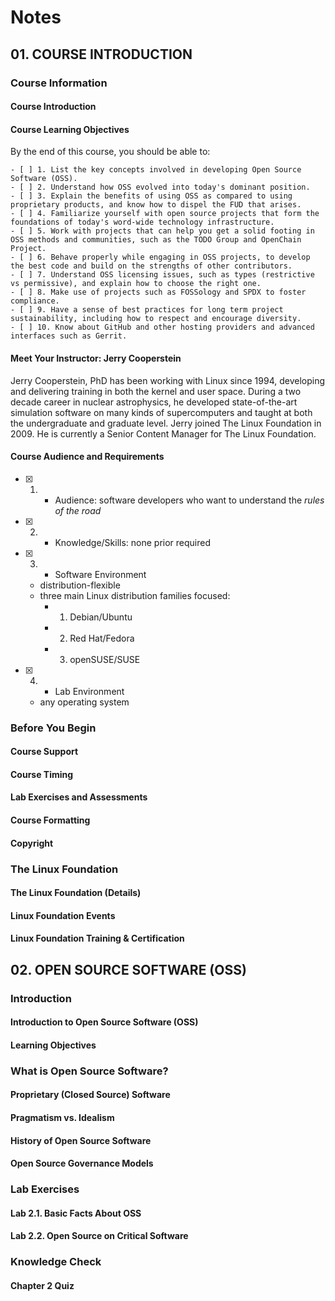 # Notes

## 01. COURSE INTRODUCTION

### Course Information

#### Course Introduction

#### Course Learning Objectives

By the end of this course, you should be able to:

    - [ ] 1. List the key concepts involved in developing Open Source Software (OSS).
    - [ ] 2. Understand how OSS evolved into today's dominant position.
    - [ ] 3. Explain the benefits of using OSS as compared to using proprietary products, and know how to dispel the FUD that arises.
    - [ ] 4. Familiarize yourself with open source projects that form the foundations of today's word-wide technology infrastructure.
    - [ ] 5. Work with projects that can help you get a solid footing in OSS methods and communities, such as the TODO Group and OpenChain Project.
    - [ ] 6. Behave properly while engaging in OSS projects, to develop the best code and build on the strengths of other contributors.
    - [ ] 7. Understand OSS licensing issues, such as types (restrictive vs permissive), and explain how to choose the right one.
    - [ ] 8. Make use of projects such as FOSSology and SPDX to foster compliance.
    - [ ] 9. Have a sense of best practices for long term project sustainability, including how to respect and encourage diversity.
    - [ ] 10. Know about GitHub and other hosting providers and advanced interfaces such as Gerrit.

#### Meet Your Instructor: Jerry Cooperstein

Jerry Cooperstein, PhD has been working with Linux since 1994, developing and delivering training in both the kernel and user space. During a two decade career in nuclear astrophysics, he developed state-of-the-art simulation software on many kinds of supercomputers and taught at both the undergraduate and graduate level. Jerry joined The Linux Foundation in 2009. He is currently a Senior Content Manager for The Linux Foundation.

#### Course Audience and Requirements

- [x] 1. - Audience: software developers who want to understand the *rules of the road*

- [x] 2. - Knowledge/Skills: none prior required

- [x] 3. - Software Environment
  - distribution-flexible
  - three main Linux distribution families focused:
    - 1. Debian/Ubuntu
    - 2. Red Hat/Fedora
    - 3. openSUSE/SUSE

- [x] 4. - Lab Environment
  - any operating system

### Before You Begin

#### Course Support

#### Course Timing

#### Lab Exercises and Assessments

#### Course Formatting

#### Copyright

### The Linux Foundation

#### The Linux Foundation (Details)

#### Linux Foundation Events

#### Linux Foundation Training & Certification

## 02. OPEN SOURCE SOFTWARE (OSS)

### Introduction

#### Introduction to Open Source Software (OSS)

#### Learning Objectives

### What is Open Source Software?

#### Proprietary (Closed Source) Software

#### Pragmatism vs. Idealism

#### History of Open Source Software

#### Open Source Governance Models

### Lab Exercises

#### Lab 2.1. Basic Facts About OSS

#### Lab 2.2. Open Source on Critical Software

### Knowledge Check

#### Chapter 2 Quiz
